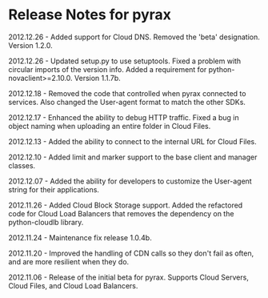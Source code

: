 # Release Notes for pyrax

2012.12.26 - Added support for Cloud DNS. Removed the 'beta' designation. Version 1.2.0.

2012.12.26 - Updated setup.py to use setuptools. Fixed a problem with circular imports of the version info. Added a requirement for python-novaclient>=2.10.0. Version 1.1.7b.

2012.12.18 - Removed the code that controlled when pyrax connected to services. Also changed the User-agent format to match the other SDKs.

2012.12.17 - Enhanced the ability to debug HTTP traffic. Fixed a bug in object naming when uploading an entire folder in Cloud Files.

2012.12.13 - Added the ability to connect to the internal URL for Cloud Files.

2012.12.10 - Added limit and marker support to the base client and manager classes.

2012.12.07 - Added the ability for developers to customize the User-agent string for their applications.

2012.11.26 - Added Cloud Block Storage support. Added the refactored code for Cloud Load Balancers that removes the dependency on the python-cloudlb library.

2012.11.24 - Maintenance fix release 1.0.4b.

2012.11.20 - Improved the handling of CDN calls so they don't fail as often, and are more resilient when they do.

2012.11.06 - Release of the initial beta for pyrax. Supports Cloud Servers, Cloud Files, and Cloud Load Balancers.

